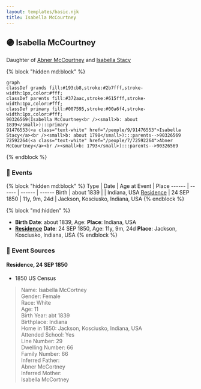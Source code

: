 ```yaml
---
layout: templates/basic.njk
title: Isabella McCourtney
---
```

## 🟣 Isabella McCourtney

Daughter of [Abner McCourtney](/people/7/72592264) and [Isabella Stacy](/people/9/91476553)

{% block "hidden md:block" %}
```mermaid
graph
classDef grands fill:#193cb8,stroke:#2b7fff,stroke-width:1px,color:#fff;
classDef parents fill:#372aac,stroke:#615fff,stroke-width:1px,color:#fff;
classDef primary fill:#007595,stroke:#00a6f4,stroke-width:1px,color:#fff;
90326569(Isabella McCourtney<br /><small>b: about 1839</small>):::primary
91476553(<a class="text-white" href="/people/9/91476553">Isabella Stacy</a><br /><small>b: about 1798</small>):::parents-->90326569
72592264(<a class="text-white" href="/people/7/72592264">Abner McCourtney</a><br /><small>b: 1793</small>):::parents-->90326569
```
{% endblock %}

### 📆 Events

{% block "hidden md:block" %}
Type | Date | Age at Event | Place
------ | ------ | ------ | ------
Birth | about 1839 |  | Indiana, USA
[Residence](#event-event-0) | 24 SEP 1850 | 11y, 9m, 24d | Jackson, Kosciusko, Indiana, USA
{% endblock %}

{% block "md:hidden" %}
- **Birth**
**Date**: about 1839, Age:
**Place**: Indiana, USA
- **[Residence](#event-event-0)**
**Date**: 24 SEP 1850, Age: 11y, 9m, 24d
**Place**: Jackson, Kosciusko, Indiana, USA
{% endblock %}

### 📰 Event Sources

#### <a id="event-event-0"></a> Residence, 24 SEP 1850
* 1850 US Census
>   
  > Name: Isabella McCortney  
  > Gender: Female  
  > Race: White  
  > Age: 11  
  > Birth Year: abt 1839  
  > Birthplace: Indiana  
  > Home in 1850: Jackson, Kosciusko, Indiana, USA  
  > Attended School: Yes  
  > Line Number: 29  
  > Dwelling Number: 66  
  > Family Number: 66  
  > Inferred Father:   
  > Abner McCortney  
  > Inferred Mother:   
  > Isabella McCortney
